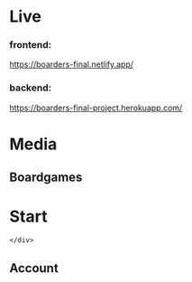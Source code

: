 # Live

### frontend:
https://boarders-final.netlify.app/

### backend:
https://boarders-final-project.herokuapp.com/


# Media

## Boardgames
<div>
    <div>
        <h1> Start </h1>
        
    </div>
</div>

## Account





